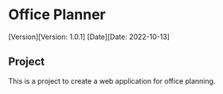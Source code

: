 # Office Planner
[Version][Version: 1.0.1]
[Date][Date: 2022-10-13]

## Project
    
   This is a project to create a web application for office planning.



